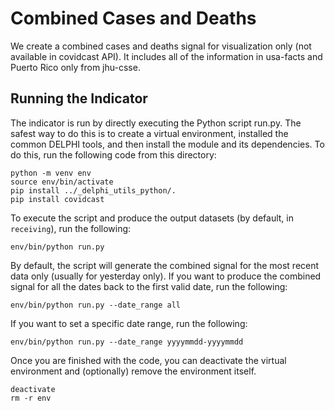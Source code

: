 # Combined Cases and Deaths

We create a combined cases and deaths signal for visualization only (not available in covidcast API). 
It includes all of the information in usa-facts and Puerto Rico only from jhu-csse.

## Running the Indicator

The indicator is run by directly executing the Python script run.py. 
The safest way to do this is to create a virtual environment,
installed the common DELPHI tools, and then install the module and its
dependencies. To do this, run the following code from this directory:

```
python -m venv env
source env/bin/activate
pip install ../_delphi_utils_python/.
pip install covidcast
```

To execute the script and produce the output datasets (by default, in `receiving`), run
the following:

```
env/bin/python run.py
```
By default, the script will generate the combined signal for the most recent data only (usually for yesterday only).
If you want to produce the combined signal for all the dates back to the first valid date, run the following:
```
env/bin/python run.py --date_range all
```
If you want to set a specific date range, run the following:
```
env/bin/python run.py --date_range yyyymmdd-yyyymmdd
```

Once you are finished with the code, you can deactivate the virtual environment and (optionally) remove the environment itself.
```
deactivate
rm -r env
```

